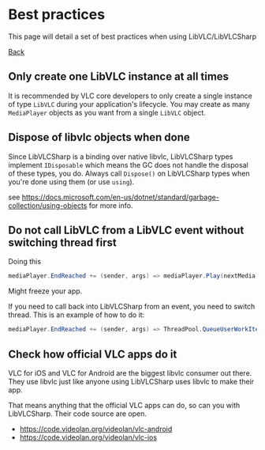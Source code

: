 # Best practices

This page will detail a set of best practices when using LibVLC/LibVLCSharp

[Back](home.md)

## Only create **one** LibVLC instance at all times

It is recommended by VLC core developers to only create a single instance of type `LibVLC` during your application's lifecycle.
You may create as many `MediaPlayer` objects as you want from a single `LibVLC` object.

## Dispose of libvlc objects when done

Since LibVLCSharp is a binding over native libvlc, LibVLCSharp types implement `IDisposable` which means the GC does not handle the disposal of these types, you do. Always call `Dispose()` on LibVLCSharp types when you're done using them (or use `using`).

see https://docs.microsoft.com/en-us/dotnet/standard/garbage-collection/using-objects for more info.

## Do not call LibVLC from a LibVLC event without switching thread first

Doing this
```csharp
mediaPlayer.EndReached += (sender, args) => mediaPlayer.Play(nextMedia);
```

Might freeze your app. 

If you need to call back into LibVLCSharp from an event, you need to switch thread. This is an example of how to do it:

```csharp
mediaPlayer.EndReached += (sender, args) => ThreadPool.QueueUserWorkItem(_ => mediaPlayer.Play(nextMedia);
```

## Check how official VLC apps do it

VLC for iOS and VLC for Android are the biggest libvlc consumer out there. They use libvlc just like anyone using LibVLCSharp uses libvlc to make their app.

That means anything that the official VLC apps can do, so can you with LibVLCSharp. Their code source are open.

- https://code.videolan.org/videolan/vlc-android
- https://code.videolan.org/videolan/vlc-ios
